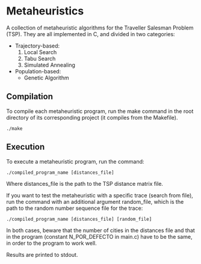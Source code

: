 # Metaheuristics
A collection of metaheuristic algorithms for the Traveller Salesman Problem (TSP). They are all implemented in C, and divided in two categories:
* Trajectory-based:
    1. Local Search
    2. Tabu Search
    3. Simulated Annealing
* Population-based:
    * Genetic Algorithm
    
## Compilation
To compile each metaheuristic program, run the make command in the root directory of its corresponding project (it compiles from the Makefile).

    ./make


## Execution
To execute a metaheuristic program, run the command:
        
    ./compiled_program_name [distances_file]
        
Where distances_file is the path to the TSP distance matrix file.

If you want to test the metaheuristic with a specific trace (search from file), run the command with an additional argument random_file, which is the path to the random number sequence file for the trace:

    ./compiled_program_name [distances_file] [random_file]
    
In both cases, beware that the number of cities in the distances file and that in the program (constant N_POR_DEFECTO in main.c) have to be the same, in order to the program to work well.

Results are printed to stdout.